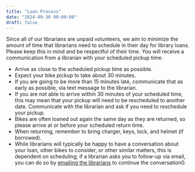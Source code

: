 ```yaml
---
title: "Loan Process"
date: "2024-09-30 00:00:00"
draft: false
---
```


Since all of our librarians are unpaid volunteers, we aim to minimize the amount
of time that librarians need to schedule in their day for library loans. 
Please keep this in mind and be respectful of their time. You will receive
a communication from a librarian with your scheduled pickup time.

* Arrive as close to the scheduled pickup time as possible.
* Expect your bike pickup to take about 30 minutes.
* If you are going to be more than 15 minutes late, communicate that as early
  as possible, via text message to the librarian.
* If you are not able to arrive within 30 minutes of your scheduled time,
  this may mean that your pickup will need to be rescheduled to another
  date. Communicate with the librarian and ask if you need to reschedule your
  pickup.
* Bikes are often loaned out again the same day as they are returned, so
  please arrive at or before your scheduled return time.
* When returning, remember to bring charger, keys, lock, and helmet (if
  borrowed).
* While librarians will typically be happy to have a conversation about your
  loan, other bikes to consider, or other similar matters, this is dependent
  on scheduling; if a librarian asks you to follow-up via email, you can do
  so by [emailing the librarians](mailto:librarians@communitypedalpower.org) to
  continue the conversation0.
